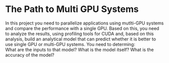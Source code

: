 # The Path to Multi GPU Systems
In this project you need to parallelize applications using mutlti-GPU systems and compare the performance with a single GPU. Based on this, you need to analyze the results, using profiling tools for CUDA and, based on this analysis, build an analytical model that can predict whether it is better to use single GPU or multi-GPU systems. You need to determing:<br />
    What are the inputs to that model?
    What is the model itself?
    What is the accuracy of the model?